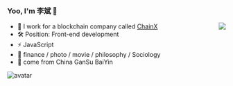 ### Yoo, I'm 李斌 👋

<img align="right" src="https://github-readme-stats.vercel.app/api?username=Limiu331&show_icons=true&icon_color=CE1D2D&text_color=718096&bg_color=ffffff&hide_title=true" />

- 👔 I work for a blockchain company called [ChainX](https://chainx.org/)
- 🛠️ Position: Front-end development 
- ⚡ JavaScript
- 🥰 finance / photo / movie / philosophy / Sociology
- 🏡 come from China GanSu BaiYin

![avatar](http://wx3.sinaimg.cn/large/006BhQohly1gk41qventwj30m80cigly.jpg)
